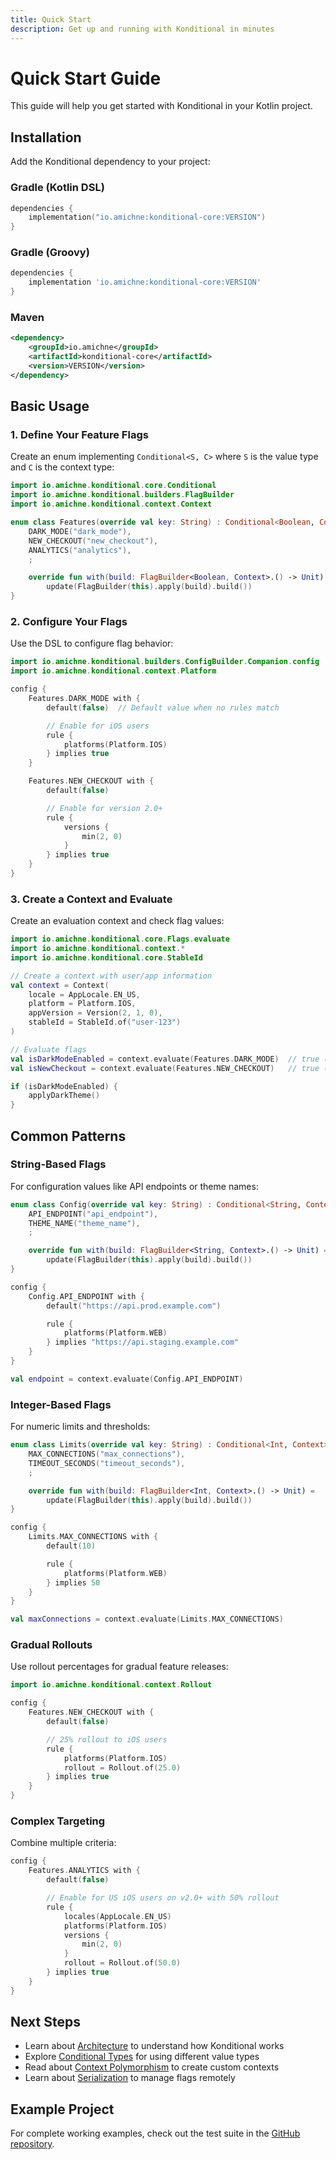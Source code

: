 ```yaml
---
title: Quick Start
description: Get up and running with Konditional in minutes
---
```


# Quick Start Guide

This guide will help you get started with Konditional in your Kotlin project.

## Installation

Add the Konditional dependency to your project:

### Gradle (Kotlin DSL)

```kotlin
dependencies {
    implementation("io.amichne:konditional-core:VERSION")
}
```

### Gradle (Groovy)

```groovy
dependencies {
    implementation 'io.amichne:konditional-core:VERSION'
}
```

### Maven

```xml
<dependency>
    <groupId>io.amichne</groupId>
    <artifactId>konditional-core</artifactId>
    <version>VERSION</version>
</dependency>
```

## Basic Usage

### 1. Define Your Feature Flags

Create an enum implementing `Conditional<S, C>` where `S` is the value type and `C` is the context type:

```kotlin
import io.amichne.konditional.core.Conditional
import io.amichne.konditional.builders.FlagBuilder
import io.amichne.konditional.context.Context

enum class Features(override val key: String) : Conditional<Boolean, Context> {
    DARK_MODE("dark_mode"),
    NEW_CHECKOUT("new_checkout"),
    ANALYTICS("analytics"),
    ;

    override fun with(build: FlagBuilder<Boolean, Context>.() -> Unit) =
        update(FlagBuilder(this).apply(build).build())
}
```

### 2. Configure Your Flags

Use the DSL to configure flag behavior:

```kotlin
import io.amichne.konditional.builders.ConfigBuilder.Companion.config
import io.amichne.konditional.context.Platform

config {
    Features.DARK_MODE with {
        default(false)  // Default value when no rules match

        // Enable for iOS users
        rule {
            platforms(Platform.IOS)
        } implies true
    }

    Features.NEW_CHECKOUT with {
        default(false)

        // Enable for version 2.0+
        rule {
            versions {
                min(2, 0)
            }
        } implies true
    }
}
```

### 3. Create a Context and Evaluate

Create an evaluation context and check flag values:

```kotlin
import io.amichne.konditional.core.Flags.evaluate
import io.amichne.konditional.context.*
import io.amichne.konditional.core.StableId

// Create a context with user/app information
val context = Context(
    locale = AppLocale.EN_US,
    platform = Platform.IOS,
    appVersion = Version(2, 1, 0),
    stableId = StableId.of("user-123")
)

// Evaluate flags
val isDarkModeEnabled = context.evaluate(Features.DARK_MODE)  // true (iOS)
val isNewCheckout = context.evaluate(Features.NEW_CHECKOUT)   // true (v2.0+)

if (isDarkModeEnabled) {
    applyDarkTheme()
}
```

## Common Patterns

### String-Based Flags

For configuration values like API endpoints or theme names:

```kotlin
enum class Config(override val key: String) : Conditional<String, Context> {
    API_ENDPOINT("api_endpoint"),
    THEME_NAME("theme_name"),
    ;

    override fun with(build: FlagBuilder<String, Context>.() -> Unit) =
        update(FlagBuilder(this).apply(build).build())
}

config {
    Config.API_ENDPOINT with {
        default("https://api.prod.example.com")

        rule {
            platforms(Platform.WEB)
        } implies "https://api.staging.example.com"
    }
}

val endpoint = context.evaluate(Config.API_ENDPOINT)
```

### Integer-Based Flags

For numeric limits and thresholds:

```kotlin
enum class Limits(override val key: String) : Conditional<Int, Context> {
    MAX_CONNECTIONS("max_connections"),
    TIMEOUT_SECONDS("timeout_seconds"),
    ;

    override fun with(build: FlagBuilder<Int, Context>.() -> Unit) =
        update(FlagBuilder(this).apply(build).build())
}

config {
    Limits.MAX_CONNECTIONS with {
        default(10)

        rule {
            platforms(Platform.WEB)
        } implies 50
    }
}

val maxConnections = context.evaluate(Limits.MAX_CONNECTIONS)
```

### Gradual Rollouts

Use rollout percentages for gradual feature releases:

```kotlin
import io.amichne.konditional.context.Rollout

config {
    Features.NEW_CHECKOUT with {
        default(false)

        // 25% rollout to iOS users
        rule {
            platforms(Platform.IOS)
            rollout = Rollout.of(25.0)
        } implies true
    }
}
```

### Complex Targeting

Combine multiple criteria:

```kotlin
config {
    Features.ANALYTICS with {
        default(false)

        // Enable for US iOS users on v2.0+ with 50% rollout
        rule {
            locales(AppLocale.EN_US)
            platforms(Platform.IOS)
            versions {
                min(2, 0)
            }
            rollout = Rollout.of(50.0)
        } implies true
    }
}
```

## Next Steps

- Learn about [Architecture](/advanced/architecture/) to understand how Konditional works
- Explore [Conditional Types](/advanced/conditional-types/) for using different value types
- Read about [Context Polymorphism](/advanced/context-polymorphism/) to create custom contexts
- Learn about [Serialization](/serialization/overview/) to manage flags remotely

## Example Project

For complete working examples, check out the test suite in the [GitHub repository](https://github.com/amichne/konditional).
